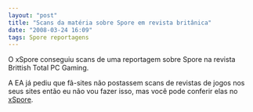 ```yaml
---
layout: "post"
title: "Scans da matéria sobre Spore em revista britânica"
date: "2008-03-24 16:09"
tags: Spore reportagens
---
```


O xSpore conseguiu scans de uma reportagem sobre Spore na revista Brittish Total PC Gaming.

A EA já pediu que fã-sites não postassem scans de revistas de jogos nos seus sites então eu não vou fazer isso, mas você pode conferir elas no [xSpore](http://www.xspore.com/news/407_magazine_scans.html).
